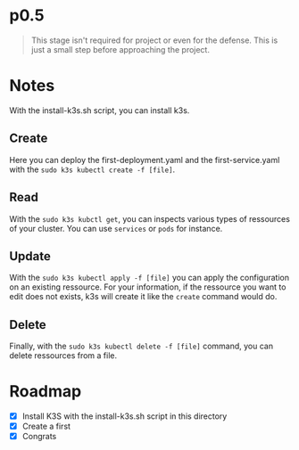 # p0.5

> This stage isn't required for project or even for the defense. This is just a small step before approaching the project.

# Notes

With the install-k3s.sh script, you can install k3s.

## Create

Here you can deploy the first-deployment.yaml and the first-service.yaml with the `sudo k3s kubectl create -f [file]`.

## Read

With the `sudo k3s kubctl get`, you can inspects various types of ressources of your cluster. You can use `services` or `pods` for instance.

## Update

With the `sudo k3s kubectl apply -f [file]` you can apply the configuration on an existing ressource. For your information, if the ressource you want to edit does not exists, k3s will create it like the `create` command would do.

## Delete

Finally, with the `sudo k3s kubectl delete -f [file]` command, you can delete ressources from a file.

# Roadmap

- [x] Install K3S with the install-k3s.sh script in this directory
- [x] Create a first
- [x] Congrats